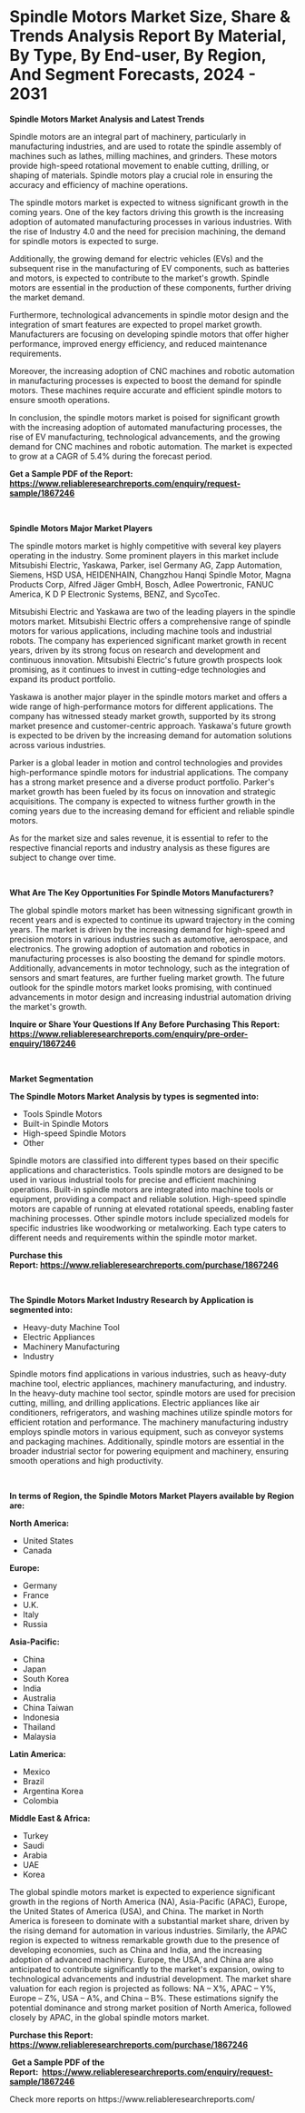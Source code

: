 <p><h1>Spindle Motors Market Size, Share & Trends Analysis Report By Material, By Type, By End-user, By Region, And Segment Forecasts, 2024 - 2031</h1></p><p><strong>Spindle Motors Market Analysis and Latest Trends</strong></p>
<p><p>Spindle motors are an integral part of machinery, particularly in manufacturing industries, and are used to rotate the spindle assembly of machines such as lathes, milling machines, and grinders. These motors provide high-speed rotational movement to enable cutting, drilling, or shaping of materials. Spindle motors play a crucial role in ensuring the accuracy and efficiency of machine operations.</p><p>The spindle motors market is expected to witness significant growth in the coming years. One of the key factors driving this growth is the increasing adoption of automated manufacturing processes in various industries. With the rise of Industry 4.0 and the need for precision machining, the demand for spindle motors is expected to surge.</p><p>Additionally, the growing demand for electric vehicles (EVs) and the subsequent rise in the manufacturing of EV components, such as batteries and motors, is expected to contribute to the market's growth. Spindle motors are essential in the production of these components, further driving the market demand.</p><p>Furthermore, technological advancements in spindle motor design and the integration of smart features are expected to propel market growth. Manufacturers are focusing on developing spindle motors that offer higher performance, improved energy efficiency, and reduced maintenance requirements.</p><p>Moreover, the increasing adoption of CNC machines and robotic automation in manufacturing processes is expected to boost the demand for spindle motors. These machines require accurate and efficient spindle motors to ensure smooth operations.</p><p>In conclusion, the spindle motors market is poised for significant growth with the increasing adoption of automated manufacturing processes, the rise of EV manufacturing, technological advancements, and the growing demand for CNC machines and robotic automation. The market is expected to grow at a CAGR of 5.4% during the forecast period.</p></p>
<p><strong>Get a Sample PDF of the Report:&nbsp; <a href="https://www.reliableresearchreports.com/enquiry/request-sample/1867246">https://www.reliableresearchreports.com/enquiry/request-sample/1867246</a></strong></p>
<p>&nbsp;</p>
<p><strong>Spindle Motors Major Market Players</strong></p>
<p><p>The spindle motors market is highly competitive with several key players operating in the industry. Some prominent players in this market include Mitsubishi Electric, Yaskawa, Parker, isel Germany AG, Zapp Automation, Siemens, HSD USA, HEIDENHAIN, Changzhou Hanqi Spindle Motor, Magna Products Corp, Alfred Jäger GmbH, Bosch, Adlee Powertronic, FANUC America, K D P Electronic Systems, BENZ, and SycoTec.</p><p>Mitsubishi Electric and Yaskawa are two of the leading players in the spindle motors market. Mitsubishi Electric offers a comprehensive range of spindle motors for various applications, including machine tools and industrial robots. The company has experienced significant market growth in recent years, driven by its strong focus on research and development and continuous innovation. Mitsubishi Electric's future growth prospects look promising, as it continues to invest in cutting-edge technologies and expand its product portfolio.</p><p>Yaskawa is another major player in the spindle motors market and offers a wide range of high-performance motors for different applications. The company has witnessed steady market growth, supported by its strong market presence and customer-centric approach. Yaskawa's future growth is expected to be driven by the increasing demand for automation solutions across various industries.</p><p>Parker is a global leader in motion and control technologies and provides high-performance spindle motors for industrial applications. The company has a strong market presence and a diverse product portfolio. Parker's market growth has been fueled by its focus on innovation and strategic acquisitions. The company is expected to witness further growth in the coming years due to the increasing demand for efficient and reliable spindle motors.</p><p>As for the market size and sales revenue, it is essential to refer to the respective financial reports and industry analysis as these figures are subject to change over time.</p></p>
<p>&nbsp;</p>
<p><strong>What Are The Key Opportunities For Spindle Motors Manufacturers?</strong></p>
<p><p>The global spindle motors market has been witnessing significant growth in recent years and is expected to continue its upward trajectory in the coming years. The market is driven by the increasing demand for high-speed and precision motors in various industries such as automotive, aerospace, and electronics. The growing adoption of automation and robotics in manufacturing processes is also boosting the demand for spindle motors. Additionally, advancements in motor technology, such as the integration of sensors and smart features, are further fueling market growth. The future outlook for the spindle motors market looks promising, with continued advancements in motor design and increasing industrial automation driving the market's growth.</p></p>
<p><strong>Inquire or Share Your Questions If Any Before Purchasing This Report: <a href="https://www.reliableresearchreports.com/enquiry/pre-order-enquiry/1867246">https://www.reliableresearchreports.com/enquiry/pre-order-enquiry/1867246</a></strong></p>
<p>&nbsp;</p>
<p><strong>Market Segmentation</strong></p>
<p><strong>The Spindle Motors Market Analysis by types is segmented into:</strong></p>
<p><ul><li>Tools Spindle Motors</li><li>Built-in Spindle Motors</li><li>High-speed Spindle Motors</li><li>Other</li></ul></p>
<p><p>Spindle motors are classified into different types based on their specific applications and characteristics. Tools spindle motors are designed to be used in various industrial tools for precise and efficient machining operations. Built-in spindle motors are integrated into machine tools or equipment, providing a compact and reliable solution. High-speed spindle motors are capable of running at elevated rotational speeds, enabling faster machining processes. Other spindle motors include specialized models for specific industries like woodworking or metalworking. Each type caters to different needs and requirements within the spindle motor market.</p></p>
<p><strong>Purchase this Report:&nbsp;<a href="https://www.reliableresearchreports.com/purchase/1867246">https://www.reliableresearchreports.com/purchase/1867246</a></strong></p>
<p>&nbsp;</p>
<p><strong>The Spindle Motors Market Industry Research by Application is segmented into:</strong></p>
<p><ul><li>Heavy-duty Machine Tool</li><li>Electric Appliances</li><li>Machinery Manufacturing</li><li>Industry</li></ul></p>
<p><p>Spindle motors find applications in various industries, such as heavy-duty machine tool, electric appliances, machinery manufacturing, and industry. In the heavy-duty machine tool sector, spindle motors are used for precision cutting, milling, and drilling applications. Electric appliances like air conditioners, refrigerators, and washing machines utilize spindle motors for efficient rotation and performance. The machinery manufacturing industry employs spindle motors in various equipment, such as conveyor systems and packaging machines. Additionally, spindle motors are essential in the broader industrial sector for powering equipment and machinery, ensuring smooth operations and high productivity.</p></p>
<p>&nbsp;</p>
<p><strong>In terms of Region, the Spindle Motors Market Players available by Region are:</strong></p>
<p>
    <p> <strong> North America: </strong>
        <ul>
            <li>United States</li>
            <li>Canada</li>
        </ul>
        </p> 
    <p> <strong> Europe: </strong>
        <ul>
            <li>Germany</li>
            <li>France</li>
            <li>U.K.</li>
            <li>Italy</li>
            <li>Russia</li>
        </ul>
        </p> 
    <p> <strong> Asia-Pacific: </strong>
        <ul>
            <li>China</li>
            <li>Japan</li>
            <li>South Korea</li>
            <li>India</li>
            <li>Australia</li>
            <li>China Taiwan</li>
            <li>Indonesia</li>
            <li>Thailand</li>
            <li>Malaysia</li>
        </ul>
        </p> 
    <p> <strong> Latin America: </strong>
        <ul>
            <li>Mexico</li>
            <li>Brazil</li>
            <li>Argentina Korea</li>
            <li>Colombia</li>
        </ul>
        </p> 
    <p> <strong> Middle East & Africa: </strong>
        <ul>
            <li>Turkey</li>
            <li>Saudi</li>
            <li>Arabia</li>
            <li>UAE</li>
            <li>Korea</li>
        </ul>
    </p>
    </p>
<p><p>The global spindle motors market is expected to experience significant growth in the regions of North America (NA), Asia-Pacific (APAC), Europe, the United States of America (USA), and China. The market in North America is foreseen to dominate with a substantial market share, driven by the rising demand for automation in various industries. Similarly, the APAC region is expected to witness remarkable growth due to the presence of developing economies, such as China and India, and the increasing adoption of advanced machinery. Europe, the USA, and China are also anticipated to contribute significantly to the market's expansion, owing to technological advancements and industrial development. The market share valuation for each region is projected as follows: NA – X%, APAC – Y%, Europe – Z%, USA – A%, and China – B%. These estimations signify the potential dominance and strong market position of North America, followed closely by APAC, in the global spindle motors market.</p></p>
<p><strong>Purchase this Report: <a href="https://www.reliableresearchreports.com/purchase/1867246">https://www.reliableresearchreports.com/purchase/1867246</a></strong></p>
<p>&nbsp;<strong>Get a Sample PDF of the Report:&nbsp;&nbsp;<a href="https://www.reliableresearchreports.com/enquiry/request-sample/1867246">https://www.reliableresearchreports.com/enquiry/request-sample/1867246</a></strong></p>
<p><strong></strong></p>
<p>Check more reports on https://www.reliableresearchreports.com/</p>